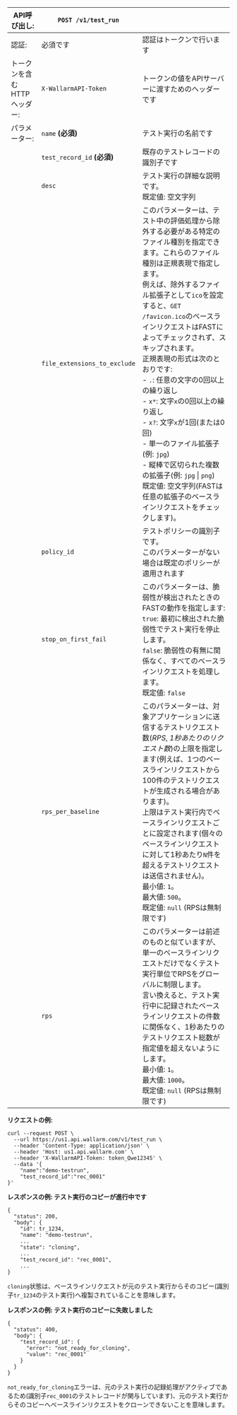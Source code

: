 [doc-inactivity-timeout]:           internals.md#test-run

| API呼び出し: | `POST /v1/test_run` |      |
| ------------ | ------------------- | ---- |
| 認証: | 必須です | 認証はトークンで行います |
| トークンを含むHTTPヘッダー: | `X-WallarmAPI-Token` | トークンの値をAPIサーバーに渡すためのヘッダーです |
| パラメーター: | `name` **(必須)** | テスト実行の名前です |
| | `test_record_id` **(必須)** | 既存のテストレコードの識別子です |
|  | `desc` | テスト実行の詳細な説明です。<br>既定値: 空文字列 |
|  | `file_extensions_to_exclude` | このパラメーターは、テスト中の評価処理から除外する必要がある特定のファイル種別を指定できます。これらのファイル種別は正規表現で指定します。<br>例えば、除外するファイル拡張子として`ico`を設定すると、`GET /favicon.ico`のベースラインリクエストはFASTによってチェックされず、スキップされます。<br>正規表現の形式は次のとおりです:<br>- `.`: 任意の文字の0回以上の繰り返し<br>- `x*`: 文字`x`の0回以上の繰り返し<br>- `x?`: 文字`x`が1回(または0回)<br>- 単一のファイル拡張子(例: `jpg`)<br>- 縦棒で区切られた複数の拡張子(例: `jpg` &#124; `png`)<br>既定値: 空文字列(FASTは任意の拡張子のベースラインリクエストをチェックします)。 | 
|  | `policy_id` | テストポリシーの識別子です。<br>このパラメーターがない場合は既定のポリシーが適用されます |
|  | `stop_on_first_fail` | このパラメーターは、脆弱性が検出されたときのFASTの動作を指定します:<br>`true`: 最初に検出された脆弱性でテスト実行を停止します。<br>`false`: 脆弱性の有無に関係なく、すべてのベースラインリクエストを処理します。<br>既定値: `false` |
|  | `rps_per_baseline` | このパラメーターは、対象アプリケーションに送信するテストリクエスト数(*RPS*, *1秒あたりのリクエスト数*)の上限を指定します(例えば、1つのベースラインリクエストから100件のテストリクエストが生成される場合があります)。<br>上限はテスト実行内でベースラインリクエストごとに設定されます(個々のベースラインリクエストに対して1秒あたり`N`件を超えるテストリクエストは送信されません)。<br>最小値: `1`。<br>最大値: `500`。<br>既定値: `null` (RPSは無制限です) |
|  | `rps` | このパラメーターは前述のものと似ていますが、単一のベースラインリクエストだけでなくテスト実行単位でRPSをグローバルに制限します。<br>言い換えると、テスト実行中に記録されたベースラインリクエストの件数に関係なく、1秒あたりのテストリクエスト総数が指定値を超えないようにします。<br>最小値: `1`。<br>最大値: `1000`。<br>既定値: `null` (RPSは無制限です) |

**リクエストの例:**

```
curl --request POST \
  --url https://us1.api.wallarm.com/v1/test_run \
  --header 'Content-Type: application/json' \
  --header 'Host: us1.api.wallarm.com' \
  --header 'X-WallarmAPI-Token: token_Qwe12345' \
  --data '{
    "name":"demo-testrun",
    "test_record_id":"rec_0001"
}'
```

**レスポンスの例: テスト実行のコピーが進行中です**

```
{
  "status": 200,
  "body": {
    "id": tr_1234,
    "name": "demo-testrun",
    ...
    "state": "cloning",
    ...
    "test_record_id": "rec_0001",
    ...
}
```

`cloning`状態は、ベースラインリクエストが元のテスト実行からそのコピー(識別子`tr_1234`のテスト実行)へ複製されていることを意味します。  

**レスポンスの例: テスト実行のコピーに失敗しました**

```
{
  "status": 400,
  "body": {
    "test_record_id": {
      "error": "not_ready_for_cloning",
      "value": "rec_0001"
    }
  }
}
```

`not_ready_for_cloning`エラーは、元のテスト実行の記録処理がアクティブであるため(識別子`rec_0001`のテストレコードが関与しています)、元のテスト実行からそのコピーへベースラインリクエストをクローンできないことを意味します。